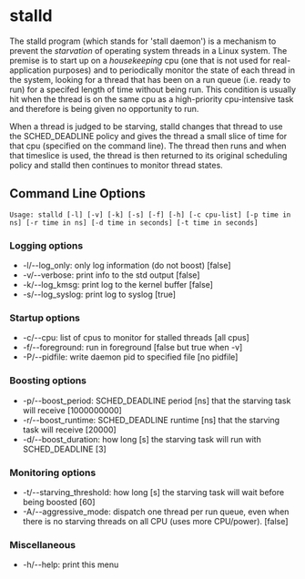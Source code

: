 # stalld

The stalld program (which stands for 'stall daemon') is a
mechanism to prevent the *starvation* of operating system threads in a
Linux system. The premise is to start up on a *housekeeping* cpu (one
that is not used for real-application purposes) and to periodically
monitor the state of each thread in the system, looking for a thread
that has been on a run queue (i.e. ready to run) for a specifed length
of time without being run. This condition is usually hit when the
thread is on the same cpu as a high-priority cpu-intensive task and
therefore is being given no opportunity to run.

When a thread is judged to be starving, stalld changes
that thread to use the SCHED_DEADLINE policy and gives the thread a
small slice of time for that cpu (specified on the command line). The
thread then runs and when that timeslice is used, the thread is then
returned to its original scheduling policy and stalld then
continues to monitor thread states.

## Command Line Options

`Usage: stalld [-l] [-v] [-k] [-s] [-f] [-h]
          [-c cpu-list]
          [-p time in ns] [-r time in ns]
          [-d time in seconds] [-t time in seconds]`

### Logging options
- -l/--log_only: only log information (do not boost) [false]
- -v/--verbose: print info to the std output [false]
- -k/--log_kmsg: print log to the kernel buffer [false]
- -s/--log_syslog: print log to syslog [true]

### Startup options
- -c/--cpu: list of cpus to monitor for stalled threads [all cpus]
- -f/--foreground: run in foreground [false but true when -v]
- -P/--pidfile: write daemon pid to specified file [no pidfile]

### Boosting options
- -p/--boost_period: SCHED_DEADLINE period [ns] that the starving task will receive [1000000000]
- -r/--boost_runtime: SCHED_DEADLINE runtime [ns] that the starving task will receive [20000]
- -d/--boost_duration: how long [s] the starving task will run with SCHED_DEADLINE [3]

### Monitoring options
- -t/--starving_threshold: how long [s] the starving task will wait before being boosted [60]
- -A/--aggressive_mode: dispatch one thread per run queue, even when there is no starving
                          threads on all CPU (uses more CPU/power). [false]
### Miscellaneous
- -h/--help: print this menu

